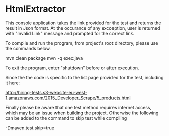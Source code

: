 # HtmlExtractor

This console application takes the link provided for the test and returns the result in Json format. 
At the occurance of any excception, user is returned with "Invalid Link" message and prompted for the correct link.

To compile and run the program, from project's root directory, please use the commands below. 

mvn clean package
mvn -q exec:java

To exit the program, enter "shutdown" before or after execution.

Since the the code is specific to the list page provided for the test, including it here:

http://hiring-tests.s3-website-eu-west-1.amazonaws.com/2015_Developer_Scrape/5_products.html

Finally please be aware that one test method requires internet access, which may be an issue when building the project.
Otherwise the following can be added to the command to skip test while compiling

-Dmaven.test.skip=true

